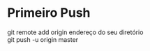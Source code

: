 Primeiro Push
=====================

git remote add origin endereço do seu diretório<br>
git push -u origin master
